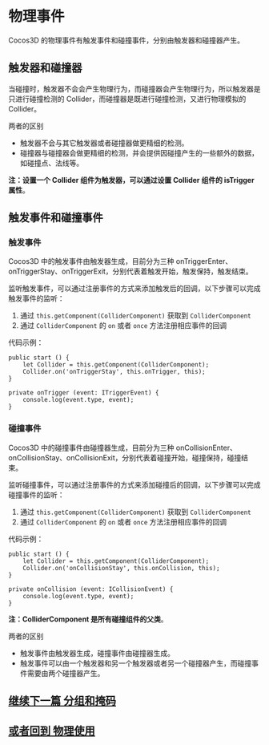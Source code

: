 # 物理事件

Cocos3D 的物理事件有触发事件和碰撞事件，分别由触发器和碰撞器产生。

## 触发器和碰撞器

当碰撞时，触发器不会会产生物理行为，而碰撞器会产生物理行为，所以触发器是只进行碰撞检测的 Collider，而碰撞器是既进行碰撞检测，又进行物理模拟的 Collider。

两者的区别

- 触发器不会与其它触发器或者碰撞器做更精细的检测。
- 碰撞器与碰撞器会做更精细的检测，并会提供因碰撞产生的一些额外的数据，如碰撞点、法线等。

**注：设置一个 Collider 组件为触发器，可以通过设置 Collider 组件的 isTrigger 属性**。

## 触发事件和碰撞事件

### 触发事件

Cocos3D 中的触发事件由触发器生成，目前分为三种 onTriggerEnter、onTriggerStay、onTriggerExit，分别代表着触发开始，触发保持，触发结束。

监听触发事件，可以通过注册事件的方式来添加触发后的回调，以下步骤可以完成触发事件的监听：

1. 通过 `this.getComponent(ColliderComponent)` 获取到 `ColliderComponent`
2. 通过 `ColliderComponent` 的 `on` 或者 `once` 方法注册相应事件的回调

代码示例：

```
public start () {
    let Collider = this.getComponent(ColliderComponent);
    Collider.on('onTriggerStay', this.onTrigger, this);
}

private onTrigger (event: ITriggerEvent) {
    console.log(event.type, event);
}
```

### 碰撞事件

Cocos3D 中的碰撞事件由碰撞器生成，目前分为三种 onCollisionEnter、onCollisionStay、onCollisionExit，分别代表着碰撞开始，碰撞保持，碰撞结束。

监听碰撞事件，可以通过注册事件的方式来添加碰撞后的回调，以下步骤可以完成碰撞事件的监听：

1. 通过 `this.getComponent(ColliderComponent)` 获取到 `ColliderComponent`
2. 通过 `ColliderComponent` 的 `on` 或者 `once` 方法注册相应事件的回调

代码示例：

```
public start () {
    let Collider = this.getComponent(ColliderComponent);
    Collider.on('onCollisionStay', this.onCollision, this);
}

private onCollision (event: ICollisionEvent) {
    console.log(event.type, event);
}
```

**注：ColliderComponent 是所有碰撞组件的父类**。

两者的区别

- 触发事件由触发器生成，碰撞事件由碰撞器生成。
- 触发事件可以由一个触发器和另一个触发器或者另一个碰撞器产生，而碰撞事件需要由两个碰撞器产生。

## [**继续下一篇** 分组和掩码](physics-group-mask.md)

## [**或者回到** 物理使用](./../physics-use.md)
